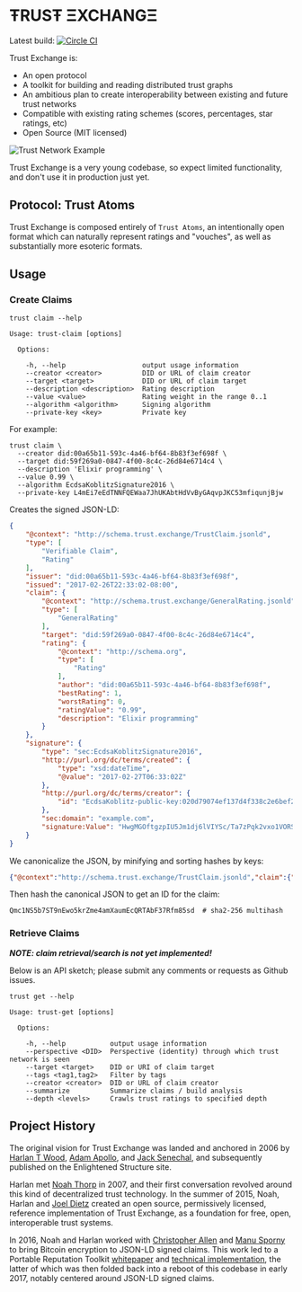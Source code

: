 # ŦRUSŦ ΞXCHANGΞ

Latest build: [![Circle CI](https://circleci.com/gh/CoMakery/trust-exchange/tree/master.svg?style=svg)](https://circleci.com/gh/CoMakery/trust-exchange/tree/master)

Trust Exchange is:
  - An open protocol
  - A toolkit for building and reading distributed trust graphs
  - An ambitious plan to create interoperability between existing and future trust networks
  - Compatible with existing rating schemes (scores, percentages, star ratings, etc)
  - Open Source (MIT licensed)

![Trust Network Example](https://cdn.rawgit.com/CoMakery/trust-exchange/fee63549abcaa480ee18da207ebab7c45321de84/doc/images/network.png)

Trust Exchange is a very young codebase, so expect limited functionality, and don't use it in production just yet.

## Protocol: Trust Atoms

Trust Exchange is composed entirely of `Trust Atoms`, an intentionally open format which can naturally represent ratings and "vouches", as well as substantially more esoteric formats.

## Usage

### Create Claims

```
trust claim --help

Usage: trust-claim [options]

  Options:

    -h, --help                   output usage information
    --creator <creator>          DID or URL of claim creator
    --target <target>            DID or URL of claim target
    --description <description>  Rating description
    --value <value>              Rating weight in the range 0..1
    --algorithm <algorithm>      Signing algorithm
    --private-key <key>          Private key
```

For example:

```
trust claim \
  --creator did:00a65b11-593c-4a46-bf64-8b83f3ef698f \
  --target did:59f269a0-0847-4f00-8c4c-26d84e6714c4 \
  --description 'Elixir programming' \
  --value 0.99 \
  --algorithm EcdsaKoblitzSignature2016 \
  --private-key L4mEi7eEdTNNFQEWaa7JhUKAbtHdVvByGAqvpJKC53mfiqunjBjw
```

Creates the signed JSON-LD:

```json
{
    "@context": "http://schema.trust.exchange/TrustClaim.jsonld",
    "type": [
        "Verifiable Claim",
        "Rating"
    ],
    "issuer": "did:00a65b11-593c-4a46-bf64-8b83f3ef698f",
    "issued": "2017-02-26T22:33:02-08:00",
    "claim": {
        "@context": "http://schema.trust.exchange/GeneralRating.jsonld",
        "type": [
            "GeneralRating"
        ],
        "target": "did:59f269a0-0847-4f00-8c4c-26d84e6714c4",
        "rating": {
            "@context": "http://schema.org",
            "type": [
                "Rating"
            ],
            "author": "did:00a65b11-593c-4a46-bf64-8b83f3ef698f",
            "bestRating": 1,
            "worstRating": 0,
            "ratingValue": "0.99",
            "description": "Elixir programming"
        }
    },
    "signature": {
        "type": "sec:EcdsaKoblitzSignature2016",
        "http://purl.org/dc/terms/created": {
            "type": "xsd:dateTime",
            "@value": "2017-02-27T06:33:02Z"
        },
        "http://purl.org/dc/terms/creator": {
            "id": "EcdsaKoblitz-public-key:020d79074ef137d4f338c2e6bef2a49c618109eccf1cd01ccc3286634789baef4b"
        },
        "sec:domain": "example.com",
        "signature:Value": "HwgMGOftgzpIU5Jm1dj6lVIYSc/Ta7zPqk2vxo1VORSjYmxIKuFyC5M1bd/+ukZO+ML2wLp4mMmCwfie6TZiSOE="
    }
}
```

We canonicalize the JSON, by minifying and sorting hashes by keys:

```json
{"@context":"http://schema.trust.exchange/TrustClaim.jsonld","claim":{"@context":"http://schema.trust.exchange/GeneralRating.jsonld","rating":{"@context":"http://schema.org","author":"did:00a65b11-593c-4a46-bf64-8b83f3ef698f","bestRating":1,"description":"Elixir programming","ratingValue":"0.99","type":["Rating"],"worstRating":0},"target":"did:59f269a0-0847-4f00-8c4c-26d84e6714c4","type":["GeneralRating"]},"issued":"2017-02-26T22:33:02-08:00","issuer":"did:00a65b11-593c-4a46-bf64-8b83f3ef698f","signature":{"http://purl.org/dc/terms/created":{"@value":"2017-02-27T06:33:02Z","type":"xsd:dateTime"},"http://purl.org/dc/terms/creator":{"id":"EcdsaKoblitz-public-key:020d79074ef137d4f338c2e6bef2a49c618109eccf1cd01ccc3286634789baef4b"},"sec:domain":"example.com","signature:Value":"HwgMGOftgzpIU5Jm1dj6lVIYSc/Ta7zPqk2vxo1VORSjYmxIKuFyC5M1bd/+ukZO+ML2wLp4mMmCwfie6TZiSOE=","type":"sec:EcdsaKoblitzSignature2016"},"type":["Verifiable Claim","Rating"]}
```

Then hash the canonical JSON to get an ID for the claim:

```
Qmc1NS5b7ST9nEwo5krZme4amXaumEcQRTAbF37Rfm85sd  # sha2-256 multihash
```

### Retrieve Claims

***NOTE: claim retrieval/search is not yet implemented!***

Below is an API sketch; please submit any
comments or requests as Github issues.

```
trust get --help

Usage: trust-get [options]

  Options:

    -h, --help           output usage information
    --perspective <DID>  Perspective (identity) through which trust network is seen
    --target <target>    DID or URI of claim target
    --tags <tag1,tag2>   Filter by tags
    --creator <creator>  DID or URL of claim creator
    --summarize          Summarize claims / build analysis
    --depth <levels>     Crawls trust ratings to specified depth
```

## Project History

The original vision for Trust Exchange was landed and anchored in 2006 by
[Harlan T Wood](https://github.com/harlantwood),
[Adam Apollo](http://www.adamapollo.com/),
and [Jack Senechal](https://github.com/jacksenechal),
and subsequently published on the
Enlightened Structure
site.

Harlan met [Noah Thorp](https://twitter.com/noahthorp) in 2007,
and their first conversation revolved around this kind
of decentralized trust technology.
In the summer of 2015, Noah, Harlan and [Joel Dietz](http://fractastical.com/)
created an open source, permissively licensed,
reference implementation of Trust Exchange, as a foundation for free, open,
interoperable trust systems.

In 2016, Noah and Harlan worked with
[Christopher Allen](http://www.lifewithalacrity.com/) and
[Manu Sporny](http://manu.sporny.org/) to bring
Bitcoin encryption to JSON-LD signed claims.  This work led to a
Portable Reputation Toolkit
[whitepaper](https://github.com/WebOfTrustInfo/rebooting-the-web-of-trust-fall2016/blob/master/final-documents/reputation-toolkit.pdf) and
[technical implementation](https://github.com/WebOfTrustInfo/portable-reputation-toolkit),
the latter of which was then folded back into a reboot of this codebase
in early 2017, notably centered around JSON-LD signed claims.
